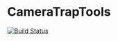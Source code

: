# CameraTrapTools

[![Build Status](https://github.com/VLucet/CameraTrapTools.jl/actions/workflows/CI.yml/badge.svg?branch=main)](https://github.com/VLucet/CameraTrapTools.jl/actions/workflows/CI.yml?query=branch%3Amain)
